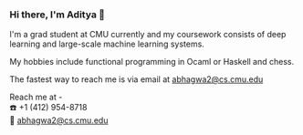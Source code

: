 ### Hi there, I'm Aditya 👋

I'm a grad student at CMU currently and my coursework consists of deep learning and large-scale machine learning systems.

My hobbies include functional programming in Ocaml or Haskell and chess.

The fastest way to reach me is via email at abhagwa2@cs.cmu.edu

Reach me at - </br>
:phone: +1 (412) 954-8718 </br>
:email: abhagwa2@cs.cmu.edu
